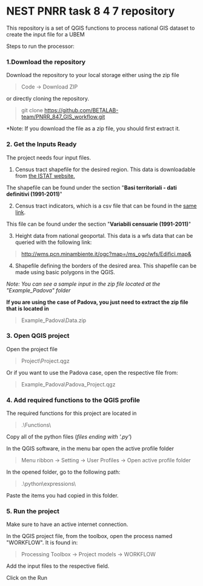 # NEST PNRR task 8 4 7 repository

This repository is a set of QGIS functions to process national GIS dataset to create the input file for a UBEM

Steps to run the processor:

### 1.Download the repository

Download the repository to your local storage either using the zip file

> Code -> Download ZIP

or directly cloning the repository.

> git clone https://github.com/BETALAB-team/PNRR_847_GIS_workflow.git

*Note: If you download the file as a zip file, you should first extract it.
 

### 2. Get the Inputs Ready

The project needs four input files. 

1. Census tract shapefile for the desired region. This data is downloadable from [the ISTAT website.](https://www.istat.it/it/archivio/104317#accordions )

The shapefile can be found under the section "**Basi territoriali - dati definitivi (1991-2011)**"

2. Census tract indicators, which is a csv file that can be found in the [same link](https://www.istat.it/it/archivio/104317#accordions).

This file can be found under the section "**Variabili censuarie (1991-2011)**"

3. Height data from national geoportal. This data is a wfs data that can be queried with the following link:

> http://wms.pcn.minambiente.it/ogc?map=/ms_ogc/wfs/Edifici.map&

4. Shapefile defining the borders of the desired area. This shapefile can be made using basic polygons in the QGIS. 

*Note: You can see a sample input in the zip file located at the "Example_Padova" folder*

**If you are using the case of Padova, you just need to extract the zip file that is located in**

> Example_Padova\Data.zip


### 3. Open QGIS project

Open the project file 

> Project\Project.qgz

Or if you want to use the Padova case, open the respective file from:

> Example_Padova\Padova_Project.qgz


### 4. Add required functions to the QGIS profile

The required functions for this project are located in 
 
> .\Functions\

Copy all of the python files (*files ending with '.py'*)

In the QGIS software, in the menu bar open the active profile folder

> Menu ribbon -> Setting -> User Profiles -> Open active profile folder

In the opened folder, go to the following path:

> .\python\expressions\

Paste the items you had copied in this folder.

### 5. Run the project

Make sure to have an active internet connection.

In the QGIS project file, from the toolbox, open the process named "WORKFLOW". It is found in:

> Processing Toolbox -> Project models -> WORKFLOW

Add the input files to the respective field. 

Click on the Run
